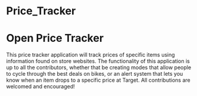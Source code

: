 # Price_Tracker
<h1>Open Price Tracker</h1>

<p>This price tracker application will track prices of specific items using information found on store websites.  The functionality of this application is up to all the contributors, whether that be creating modes that allow people to cycle through the best deals on bikes, or an alert system that lets you know when an item drops to a specific price at Target.  All contributions are welcomed and encouraged!</p>
